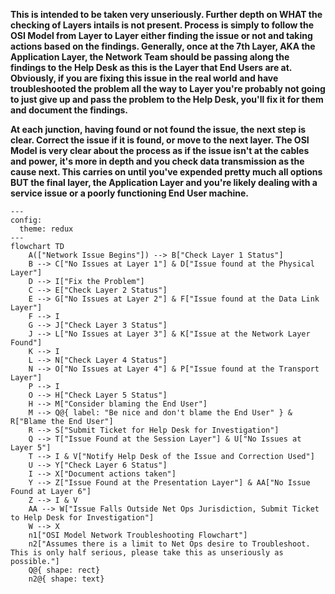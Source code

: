 **This is intended to be taken very unseriously. Further depth on WHAT the checking of Layers intails is not present. Process is simply to follow the OSI Model from Layer to Layer either finding the issue or not and taking actions based on the findings. Generally, once at the 7th Layer, AKA the Application Layer, the Network Team should be passing along the findings to the Help Desk as this is the Layer that End Users are at. Obviously, if you are fixing this issue in the real world and have troubleshooted the problem all the way to Layer you're probably not going to just give up and pass the problem to the Help Desk, you'll fix it for them and document the findings.**

**At each junction, having found or not found the issue, the next step is clear. Correct the issue if it is found, or move to the next layer. The OSI Model is very clear about the process as if the issue isn't at the cables and power, it's more in depth and you check data transmission as the cause next. This carries on until you've expended pretty much all options BUT the final layer, the Application Layer and you're likely dealing with a service issue or a poorly functioning End User machine.**

```mermaid
---
config:
  theme: redux
---
flowchart TD
    A(["Network Issue Begins"]) --> B["Check Layer 1 Status"]
    B --> C["No Issues at Layer 1"] & D["Issue found at the Physical Layer"]
    D --> I["Fix the Problem"]
    C --> E["Check Layer 2 Status"]
    E --> G["No Issues at Layer 2"] & F["Issue found at the Data Link Layer"]
    F --> I
    G --> J["Check Layer 3 Status"]
    J --> L["No Issues at Layer 3"] & K["Issue at the Network Layer Found"]
    K --> I
    L --> N["Check Layer 4 Status"]
    N --> O["No Issues at Layer 4"] & P["Issue found at the Transport Layer"]
    P --> I
    O --> H["Check Layer 5 Status"]
    H --> M["Consider blaming the End User"]
    M --> Q@{ label: "Be nice and don't blame the End User" } & R["Blame the End User"]
    R --> S["Submit Ticket for Help Desk for Investigation"]
    Q --> T["Issue Found at the Session Layer"] & U["No Issues at Layer 5"]
    T --> I & V["Notify Help Desk of the Issue and Correction Used"]
    U --> Y["Check Layer 6 Status"]
    I --> X["Document actions taken"]
    Y --> Z["Issue Found at the Presentation Layer"] & AA["No Issue Found at Layer 6"]
    Z --> I & V
    AA --> W["Issue Falls Outside Net Ops Jurisdiction, Submit Ticket to Help Desk for Investigation"]
    W --> X
    n1["OSI Model Network Troubleshooting Flowchart"]
    n2["Assumes there is a limit to Net Ops desire to Troubleshoot. This is only half serious, please take this as unseriously as possible."]
    Q@{ shape: rect}
    n2@{ shape: text}